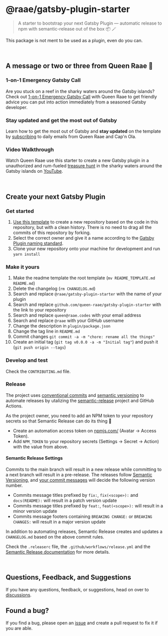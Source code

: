 # @raae/gatsby-plugin-starter

> A starter to bootstrap your next Gatsby Plugin — automatic release to npm with semantic-release out of the box 📦 🪄

This package is not ment to be used as a plugin, even do you can.

&nbsp;

## A message or two or three from Queen Raae 👑

### 1-on-1 Emergency Gatsby Call

Are you stuck on a reef in the sharky waters around the Gatsby islands? Check out [1-on-1 Emergency Gatsby Call](https://queen.raae.codes/gatsby-emergency/) with Queen Raae to get friendly advice you can put into action immediately from a seasoned Gatsby developer.

### Stay updated and get the most out of Gatsby

Learn how to get the most out of Gatsby and **stay updated** on the template by [subscribing](https://queen.raae.codes/emails/?utm_source=readme&utm_campaign=plugin-starter) to daily emails from Queen Raae and Cap'n Ola.

### Video Walkthrough

Watch Queen Raae use this starter to create a new Gatsby plugin in a unauthorized and rum-fueled [treasure hunt](https://youtu.be/eaZm9MC0GeE) in the sharky waters around the Gatsby islands on [YouTube](https://youtu.be/eaZm9MC0GeE).

&nbsp;

## Create your next Gatsby Plugin

### Get started

1. [Use this template](https://github.com/queen-raae/gatsby-plugin-starter/generate) to create a new repository based on the code in this repository, but with a clean history. There is no need to drag all the commits of this repository by forking.
2. Select the correct owner and give it a name according to the [Gatsby Plugin naming standard](https://www.gatsbyjs.com/docs/how-to/plugins-and-themes/naming-a-plugin).
3. Clone your new repository onto your machine for development and run `yarn install`

### Make it yours

1. Make the readme template the root template (`mv README_TEMPLATE.md README.md`)
2. Delete the changelog (`rm CHANGELOG.md`)
3. Search and replace `@raae/gatsby-plugin-starter` with the name of your plugin
4. Search and replace `github.com/queen-raae/gatsby-plugin-starter` with the link to your repository
5. Search and replace `queen@raae.codes` with your email address
6. Search and replace `@raae` with your GitHub username
7. Change the description in `plugin/package.json`
8. Change the tag line in `README.md`
9. Commit changes `git commit -a -m "chore: rename all the things"`
10. Create an initial tag (`git tag v0.0.0 -a -m "Initial tag"`) and push it (`git push origin --tags`)

### Develop and test

Check the `CONTRIBUTING.md` file.

### Release

The project uses [conventional commits](https://www.conventionalcommits.org/en/v1.0.0/) and [semantic versioning](https://semver.org/) to automate releases by utalizing the [semantic-release](https://semantic-release.gitbook.io/) project and GitHub Actions.

As the project owner, you need to add an NPM token to your repository secrets so that Semantic Release can do its thing 💪

- Create an automation access token on [npmjs.com/](https://www.npmjs.com/) (Avatar -> Access Token).
- Add `NPM_TOKEN` to your repository secrets (Settings -> Secret -> Action) with the value from above.

#### Semantic Release Settings

Commits to the main branch will result in a new release while committing to a next branch will result in a pre-release. The releases follow [Semantic Versioning](https://semver.org/), and [your commit messages](https://github.com/semantic-release/commit-analyzer) will decide the following version number.

- Commits message titles prefixed by `fix:`, `fix(<scope>):` and `docs(README):` will result in a patch version update
- Commits message titles prefixed by `feat:`, `feat(<scope>):` will result in a minor version update
- Commits message footers containing `BREAKING CHANGE:` or `BREAKING CHANGES:` will result in a major version update

In addition to automating releases, Semantic Release creates and updates a `CHANGELOG.md` based on the above commit rules.

Check the `.releaserc` file, the `.github/workflows/release.yml` and the [Semantic Release documentation](https://semantic-release.gitbook.io/) for more details.

&nbsp;

## Questions, Feedback, and Suggestions

If you have any questions, feedback, or suggestions, head on over to [discussions](https://github.com/queen-raae/gatsby-plugin-starter/discussions).

## Found a bug?

If you find a bug, please open an [issue](https://github.com/queen-raae/gatsby-plugin-starter/issues) and create a pull request to fix it if you are able.
